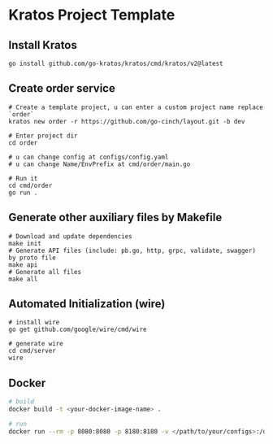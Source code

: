 # Kratos Project Template

## Install Kratos
```
go install github.com/go-kratos/kratos/cmd/kratos/v2@latest
```
## Create order service
```
# Create a template project, u can enter a custom project name replace `order`
kratos new order -r https://github.com/go-cinch/layout.git -b dev

# Enter project dir
cd order

# u can change config at configs/config.yaml
# u can change Name/EnvPrefix at cmd/order/main.go

# Run it
cd cmd/order
go run .
```

## Generate other auxiliary files by Makefile
```
# Download and update dependencies
make init
# Generate API files (include: pb.go, http, grpc, validate, swagger) by proto file
make api
# Generate all files
make all
```
## Automated Initialization (wire)
```
# install wire
go get github.com/google/wire/cmd/wire

# generate wire
cd cmd/server
wire
```

## Docker
```bash
# build
docker build -t <your-docker-image-name> .

# run
docker run --rm -p 8080:8080 -p 8180:8180 -v </path/to/your/configs>:/data/conf <your-docker-image-name>
```

